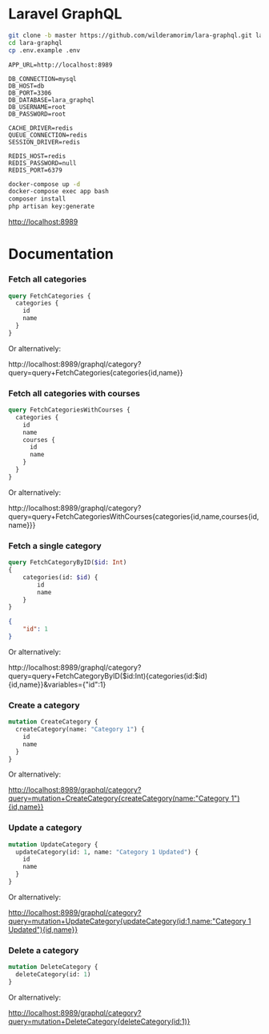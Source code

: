 # Laravel GraphQL

```sh
git clone -b master https://github.com/wilderamorim/lara-graphql.git lara-graphql
cd lara-graphql
cp .env.example .env
```

```dosini
APP_URL=http://localhost:8989

DB_CONNECTION=mysql
DB_HOST=db
DB_PORT=3306
DB_DATABASE=lara_graphql
DB_USERNAME=root
DB_PASSWORD=root

CACHE_DRIVER=redis
QUEUE_CONNECTION=redis
SESSION_DRIVER=redis

REDIS_HOST=redis
REDIS_PASSWORD=null
REDIS_PORT=6379
```

```sh
docker-compose up -d
docker-compose exec app bash
composer install
php artisan key:generate
```

[http://localhost:8989](http://localhost:8989)

# Documentation

### Fetch all categories

```graphql
query FetchCategories {
  categories {
    id
    name
  }
}
```

Or alternatively:

http://localhost:8989/graphql/category?query=query+FetchCategories{categories{id,name}}

### Fetch all categories with courses

```graphql
query FetchCategoriesWithCourses {
  categories {
    id
    name
    courses {
      id
      name
    }
  }
}
```

Or alternatively:

http://localhost:8989/graphql/category?query=query+FetchCategoriesWithCourses{categories{id,name,courses{id,name}}}

### Fetch a single category

```graphql
query FetchCategoryByID($id: Int)
{
    categories(id: $id) {
        id
        name
    }
}
```

```json
{
    "id": 1
}
```

Or alternatively:

http://localhost:8989/graphql/category?query=query+FetchCategoryByID($id:Int){categories(id:$id){id,name}}&variables={"id":1}

### Create a category

```graphql
mutation CreateCategory {
  createCategory(name: "Category 1") {
    id
    name
  }
}
```

Or alternatively:

[http://localhost:8989/graphql/category?query=mutation+CreateCategory{createCategory(name:"Category 1"){id,name}}](http://localhost:8989/graphql/category?query=mutation+CreateCategory{createCategory(name:"Category%201"){id,name}})

### Update a category

```graphql
mutation UpdateCategory {
  updateCategory(id: 1, name: "Category 1 Updated") {
    id
    name
  }
}
```

Or alternatively:

[http://localhost:8989/graphql/category?query=mutation+UpdateCategory{updateCategory(id:1,name:"Category 1 Updated"){id,name}}](http://localhost:8989/graphql/category?query=mutation+UpdateCategory{updateCategory(id:1,name:"Category%201%20Updated"){id,name}})

### Delete a category

```graphql
mutation DeleteCategory {
  deleteCategory(id: 1)
}
```

Or alternatively:

[http://localhost:8989/graphql/category?query=mutation+DeleteCategory{deleteCategory(id:1)}](http://localhost:8989/graphql/category?query=mutation+DeleteCategory{deleteCategory(id:1)})
